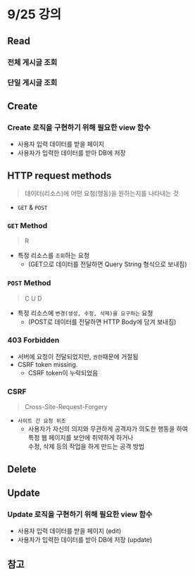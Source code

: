 # 9/25 강의
## Read
### 전체 게시글 조회

### 단일 게시글 조회

## Create
### Create 로직을 구현하기 위해 필요한 view 함수
- 사용자 입력 데이터를 받을 페이지
- 사용자가 입력한 데이터를 받아 DB에 저장

## HTTP request methods
> 데이터(리소스)에 어떤 요청(행동)을 원하는지를 나타내는 것
- `GET` & `POST`
### `GET` Method
> R
- 특정 리소스를 `조회`하는 요청
    - (GET으로 데이터를 전달하면 Query String 형식으로 보내짐)
### `POST` Method
> C U D
- 특정 리소스에 `변경(생성, 수정, 삭제)을 요구하는` 요청
    - (POST로 데이터를 전달하면 HTTP Body에 담겨 보내짐)
### 403 Forbidden
- 서버에 요청이 전달되었지만, `권한`때문에 거절됨
- CSRF token missing.
    - CSRF token이 누락되었음
### CSRF
> Cross-Site-Request-Forgery
- `사이트 간 요청 위조`
    - 사용자가 자신의 의지와 무관하게 공격자가 의도한 행동을 하여<br>
     특정 웹 페이지를 보안에 취약하게 하거나<br>
     수정, 삭제 등의 작업을 하게 만드는 공격 방법
####

## Delete

## Update
### Update 로직을 구현하기 위해 필요한 view 함수
- 사용자 입력 데이터를 받을 페이지 (edit)
- 사용자가 입력한 데이터를 받아 DB에 저장 (update)

## 참고